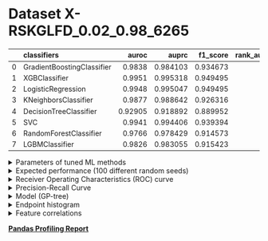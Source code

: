 # Dataset X-RSKGLFD_0.02_0.98_6265

|    | classifiers                |   auroc |    auprc |   f1_score |   rank_auroc |   rank_auprc |   rank_f1 |
|---:|:---------------------------|--------:|---------:|-----------:|-------------:|-------------:|----------:|
|  0 | GradientBoostingClassifier | 0.9838  | 0.984103 |   0.934673 |            5 |            5 |         4 |
|  1 | XGBClassifier              | 0.9951  | 0.995318 |   0.949495 |            1 |            1 |         1 |
|  2 | LogisticRegression         | 0.9948  | 0.995047 |   0.949495 |            1 |            1 |         1 |
|  3 | KNeighborsClassifier       | 0.9877  | 0.988642 |   0.926316 |            4 |            4 |         5 |
|  4 | DecisionTreeClassifier     | 0.92905 | 0.918892 |   0.889952 |            8 |            8 |         8 |
|  5 | SVC                        | 0.9941  | 0.994406 |   0.939394 |            3 |            3 |         3 |
|  6 | RandomForestClassifier     | 0.9766  | 0.978429 |   0.914573 |            7 |            7 |         6 |
|  7 | LGBMClassifier             | 0.9826  | 0.983055 |   0.915423 |            6 |            6 |         6 |


<details>
<summary>Parameters of tuned ML methods</summary>


```
GradientBoostingClassifier(ccp_alpha=0.0, criterion='friedman_mse', init=None,
                           learning_rate=0.3513655395793175, loss='deviance',
                           max_depth=1, max_features=None, max_leaf_nodes=None,
                           min_impurity_decrease=0.0, min_impurity_split=None,
                           min_samples_leaf=51, min_samples_split=2,
                           min_weight_fraction_leaf=0.0, n_estimators=100,
                           n_iter_no_change=18, presort='deprecated',
                           random_state=6265, subsample=1.0, tol=1e-07,
                           validation_fraction=0.02, verbose=0,
                           warm_start=False)
XGBClassifier(alpha=0.008400571572503452, base_score=0.5, booster='gblinear',
              colsample_bylevel=None, colsample_bynode=None,
              colsample_bytree=None, eta=0.0985235950711793,
              eval_metric='logloss', gamma=0.1, gpu_id=-1,
              importance_type='gain', interaction_constraints=None,
              learning_rate=0.0985235944, max_delta_step=None, max_depth=8,
              min_child_weight=None, missing=nan, monotone_constraints=None,
              n_estimators=92, n_jobs=0, num_parallel_tree=None,
              objective='binary:logistic', random_state=6265,
              reg_alpha=0.00840057153, reg_lambda=0.0005278624387477173,
              scale_pos_weight=1, subsample=None, tree_method=None,
              validate_parameters=False, verbosity=None)
LogisticRegression(C=0.04772427264344593, class_weight=None, dual=False,
                   fit_intercept=True, intercept_scaling=1, l1_ratio=None,
                   max_iter=100, multi_class='auto', n_jobs=None, penalty='l1',
                   random_state=6265, solver='liblinear', tol=0.0001, verbose=0,
                   warm_start=False)
KNeighborsClassifier(algorithm='auto', leaf_size=30, metric='euclidean',
                     metric_params=None, n_jobs=None, n_neighbors=74, p=5,
                     weights='uniform')
DecisionTreeClassifier(ccp_alpha=0.0, class_weight=None, criterion='gini',
                       max_depth=8, max_features=None, max_leaf_nodes=None,
                       min_impurity_decrease=0.0, min_impurity_split=None,
                       min_samples_leaf=14, min_samples_split=17,
                       min_weight_fraction_leaf=0.0, presort='deprecated',
                       random_state=6265, splitter='best')
SVC(C=0.35693954178128084, break_ties=False, cache_size=200, class_weight=None,
    coef0=3.6, decision_function_shape='ovr', degree=2, gamma='scale',
    kernel='linear', max_iter=-1, probability=True, random_state=6265,
    shrinking=True, tol=0.00019920245674574745, verbose=False)
RandomForestClassifier(bootstrap=True, ccp_alpha=0.0, class_weight=None,
                       criterion='entropy', max_depth=8, max_features='auto',
                       max_leaf_nodes=None, max_samples=None,
                       min_impurity_decrease=0.0, min_impurity_split=None,
                       min_samples_leaf=1, min_samples_split=5,
                       min_weight_fraction_leaf=0.0, n_estimators=84,
                       n_jobs=None, oob_score=False, random_state=6265,
                       verbose=0, warm_start=False)
LGBMClassifier(boosting_type='goss', class_weight=None, colsample_bytree=1.0,
               importance_type='split', learning_rate=0.1, max_depth=3,
               metric='binary_logloss', min_child_samples=20,
               min_child_weight=0.001, min_split_gain=0.0, n_estimators=91,
               n_jobs=-1, num_leaves=98, objective='binary', random_state=6265,
               reg_alpha=0.0, reg_lambda=0.0, silent=True, subsample=1.0,
               subsample_for_bin=200000, subsample_freq=0)
```

</details>

<details>
<summary>Expected performance (100 different random seeds)</summary>
<img src='X-RSKGLFD_0.02_0.98_6265-box.svg' width=40% />
</details>

<details>
<summary>Receiver Operating Characteristics (ROC) curve</summary>
<img src='X-RSKGLFD_0.02_0.98_6265-roc.svg' width=40% />
</details>

<details>
<summary>Precision-Recall Curve</summary>
<img src='X-RSKGLFD_0.02_0.98_6265-prc.svg' width=40% />
</details>

<details>
<summary>Model (GP-tree)</summary>
<img src='X-RSKGLFD_0.02_0.98_6265-model.svg' height=10% />
</details>

<details>
<summary>Endpoint histogram</summary>
<img src='X-RSKGLFD_0.02_0.98_6265-endpoint.svg' width=40% />
</details>

<details>
<summary>Feature correlations</summary>
<img src='X-RSKGLFD_0.02_0.98_6265-corr.svg' width=40% />
</details>

[**Pandas Profiling Report**](https://epistasislab.github.io/digen/profile/X-RSKGLFD_0.02_0.98_6265.html)